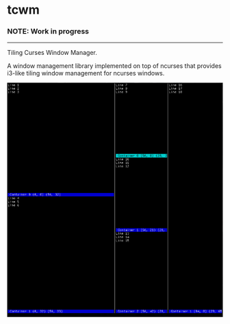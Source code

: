# tcwm

### NOTE: Work in progress

---

Tiling Curses Window Manager.

A window management library implemented on top of ncurses that provides i3-like tiling window management for ncurses windows.

![Screenshot](https://raw.githubusercontent.com/Detegr/tcwm/master/tcwm.png)
